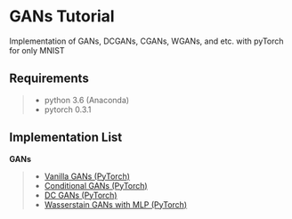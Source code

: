 # GANs Tutorial
Implementation of GANs, DCGANs, CGANs, WGANs, and etc. with pyTorch for only MNIST

## Requirements
>* python 3.6 (Anaconda)
>* pytorch 0.3.1

## Implementation List
**GANs**
>* [Vanilla GANs (PyTorch)](https://github.com/Yangyangii/GAN-Tutorial/blob/master/Notebooks/Simple_GANs.ipynb)
>* [Conditional GANs (PyTorch)](https://github.com/Yangyangii/GAN-Tutorial/blob/master/Notebooks/Conditional_GANs.ipynb)
>* [DC GANs (PyTorch)](https://github.com/Yangyangii/GAN-Tutorial/blob/master/Notebooks/DCGAN.ipynb)
>* [Wasserstain GANs with MLP (PyTorch)](https://github.com/Yangyangii/GAN-Tutorial/blob/master/Notebooks/W-GAN(MLP).ipynb)
